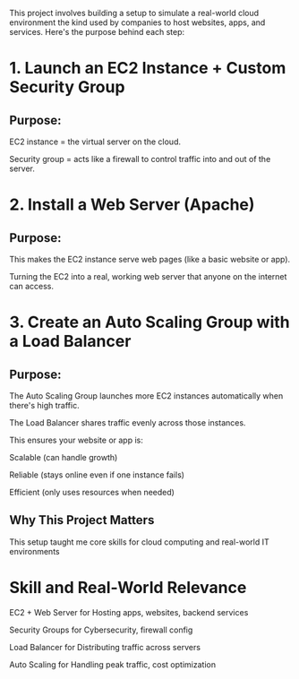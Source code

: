 This project involves building a setup to simulate a real-world cloud environment the kind used by companies to host websites, apps, and services. Here's the purpose behind each step:

# 1. Launch an EC2 Instance + Custom Security Group
## Purpose:
EC2 instance = the virtual server on the cloud.

Security group = acts like a firewall to control traffic into and out of the server.

# 2. Install a Web Server (Apache)
## Purpose:
This makes the EC2 instance serve web pages (like a basic website or app).

Turning the EC2 into a real, working web server that anyone on the internet can access.


# 3. Create an Auto Scaling Group with a Load Balancer
## Purpose:
The Auto Scaling Group launches more EC2 instances automatically when there's high traffic.

The Load Balancer shares traffic evenly across those instances.

This ensures your website or app is:

Scalable (can handle growth)

Reliable (stays online even if one instance fails)

Efficient (only uses resources when needed)

## Why This Project Matters
This setup taught me core skills for cloud computing and real-world IT environments

# Skill and Real-World Relevance
EC2 + Web Server for Hosting apps, websites, backend services

Security Groups for Cybersecurity, firewall config   

Load Balancer for Distributing traffic across servers   

Auto Scaling for Handling peak traffic, cost optimization

